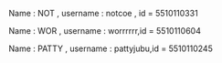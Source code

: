 Name : NOT , username : notcoe , id = 5510110331

Name : WOR , username : worrrrrr,id = 5510110604

Name : PATTY , username : pattyjubu,id = 5510110245


